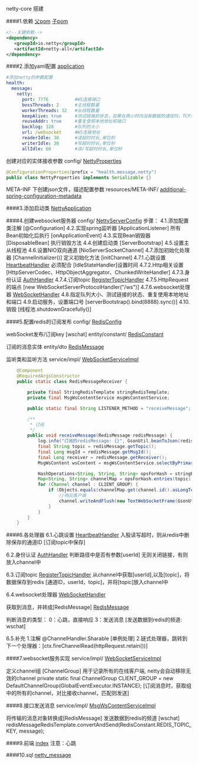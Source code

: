 netty-core 搭建


####1.依赖
[父pom](3.netty-core搭建/父pom.xml)
[子pom](3.netty-core搭建/子pom.xml)
```xml
<!--关键依赖-->
<dependency>
   <groupId>io.netty</groupId>
   <artifactId>netty-all</artifactId>
</dependency>
```


####2.添加yaml配置
[application](3.netty-core搭建/application.yml)
```yaml
#添加netty的参数配置
health:
  message:
    netty:
      port: 7776          #WS连接端口
      bossThreads: 2      #主线程数量
      workerThreads: 32   #从线程数量
      keepAlive: true     #测试链接的状态，如果在两小时内没有数据的通信时，TCP会自动发送一个活动探测数据报文
      reuseAddr: true     #重复使用本地地址和端口
      backlog: 128        #队列的大小
      url: /websocket     #WS连接地址
      readerIdle: 30      #读超时时长,单位秒
      writerIdle: 30      #写超时时长,单位秒
      allIdle: 60         #读/写超时时长,单位秒
```
创建对应的实体接收参数
config/
[NettyProperties](3.netty-core搭建/NettyProperties.java)
```java
@ConfigurationProperties(prefix = "health.message.netty")
public class NettyProperties implements Serializable {}
```
META-INF 下创建json文件，描述配置参数
resources/META-INF/
[additional-spring-configuration-metadata](3.netty-core搭建/additional-spring-configuration-metadata.json)


####3.添加启动类
[NettyApplication](3.netty-core搭建/NettyApplication.java)


####4.创建websocket服务器
config/
[NettyServerConfig](3.netty-core搭建/NettyServerConfig.java)
步骤：
4.1.添加配置类注解        [@Configuration]
4.2.实现spring监听器     [ApplicationListener<ContextRefreshedEvent>] 所有Bean初始化后执行 [onApplicationEvent]
4.3.实现Bean销毁器       [DisposableBean] 执行销毁方法
4.4.创建启动类           [ServerBootstrap]
4.5.设置主从线程池
4.6.设置NIO双向通道       [NioServerSocketChannel]
4.7.添加初始化处理器       [ChannelInitializer<SocketChannel>()] 定义初始化方法 [initChannel]
    4.7.1.心跳设置              [HeartbeatHandler](3.netty-core搭建/HeartbeatHandler.java) 必须配合 [IdleStateHandler]设置时间
    4.7.2.Http相关设置          [HttpServerCodec、HttpObjectAggregator、ChunkedWriteHandler]
    4.7.3.身份认证              [AuthHandler](3.netty-core搭建/AuthHandler.java)
    4.7.4.订阅topic            [RegisterTopicHandler](3.netty-core搭建/RegisterTopicHandler.java)
    4.7.5.HttpRequest的端点     [new WebSocketServerProtocolHandler("/ws")]
    4.7.6.websocket处理器       [WebSocketHandler](3.netty-core搭建/WebSocketHandler.java)
4.8.指定队列大小、测试链接的状态、重复使用本地地址和端口
4.9.启动服务，设置端口号    [serverBootstrap().bind(8888).sync()]
4.10.销毁                [线程池.shutdownGracefully()]


####5.配置redis的订阅发布
config/
[RedisConfig](3.netty-core搭建/RedisConfig.java)

webSocket发布/订阅key [wschat]
entity/constant/
[RedisConstant](3.netty-core搭建/RedisConstant.java)

订阅的消息实体
entity/dto
[RedisMessage](3.netty-core搭建/RedisMessage.java)

监听类和监听方法
service/impl/
[WebSocketServiceImpl](3.netty-core搭建/WebSocketServiceImpl.java)
```java
    @Component
    @RequiredArgsConstructor
    public static class RedisMessageReceiver {

        private final StringRedisTemplate stringRedisTemplate;
        private final MsgWsContentService msgWsContentService;

        public static final String LISTENER_METHOD = "receiveMessage";

        /**
         * 订阅
         */
        public void receiveMessage(RedisMessage redisMessage) {
            log.info("订阅的redisMessage: {}", GsonUtil.beanToJson(redisMessage));
            final String topic = redisMessage.getTopic();
            final Long msgId = redisMessage.getMsgId();
            final Long receiver = redisMessage.getReceiver();
            MsgWsContent wsContent = msgWsContentService.selectByPrimaryKey(msgId);

            HashOperations<String, String, String> opsForHash = stringRedisTemplate.opsForHash();
            Map<String, String> channelMap = opsForHash.entries(topic);
            for (Channel channel : CLIENT_GROUP) {
                if (Objects.equals(channelMap.get(channel.id().asLongText()), receiver.toString())) {
                    //响应客户端
                    channel.writeAndFlush(new TextWebSocketFrame(GsonUtil.beanToJson(wsContent)));
                }
            }
        }
    }
```


####6.各处理器
6.1.心跳设置
[HeartbeatHandler](3.netty-core搭建/HeartbeatHandler.java)
入股读写超时，则从redis中删除保存的通道ID [订阅topic中保存]

6.2.身份认证
[AuthHandler](3.netty-core搭建/AuthHandler.java)
判断路径中是否有参数[userId] 无则关闭链接，有则放入channel中

6.3.订阅topic
[RegisterTopicHandler](3.netty-core搭建/RegisterTopicHandler.java)
从channel中获取[userId],以及[topic]，将数据保存到redis [通道ID，userId，topic]，并将[topic]放入channel中

6.4.websocket处理器
[WebSocketHandler](3.netty-core搭建/WebSocketHandler.java)

获取到消息，并转成[RedisMessage]
[RedisMessage](3.netty-core搭建/RedisMessage.java)

判断消息的类型：
0：心跳，直接响应
3：发送消息 [发送数据到redis的频道: wschat]

6.5.补充
1.注解 @ChannelHandler.Sharable [单例处理]
2.链式处理器，跳转到下一个处理器：[ctx.fireChannelRead(httpRequest.retain())]


####7.websocket服务实现
service/impl/
[WebSocketServiceImpl](3.netty-core搭建/WebSocketServiceImpl.java)

定义channel组 [ChannelGroup] 用于记录所有的在线客户端, netty会自动移除无效的channel
private static final ChannelGroup CLIENT_GROUP = new DefaultChannelGroup(GlobalEventExecutor.INSTANCE);
[订阅消息时，获取组中的所有的channel，对比接收channel，匹配则发送]


####8.接口发送消息
service/impl/
[MsgWsContentServiceImpl](3.netty-core搭建/MsgWsContentServiceImpl.java)

将传输的消息对象转换成[RedisMessage] 发送数据到redis的频道 [wschat]
redisMessageRedisTemplate.convertAndSend(RedisConstant.REDIS_TOPIC_KEY, message);


####9.前端
[index](3.netty-core搭建/index.html)
注意：心跳


####10.sql
[netty_message](3.netty-core搭建/netty_message.sql)